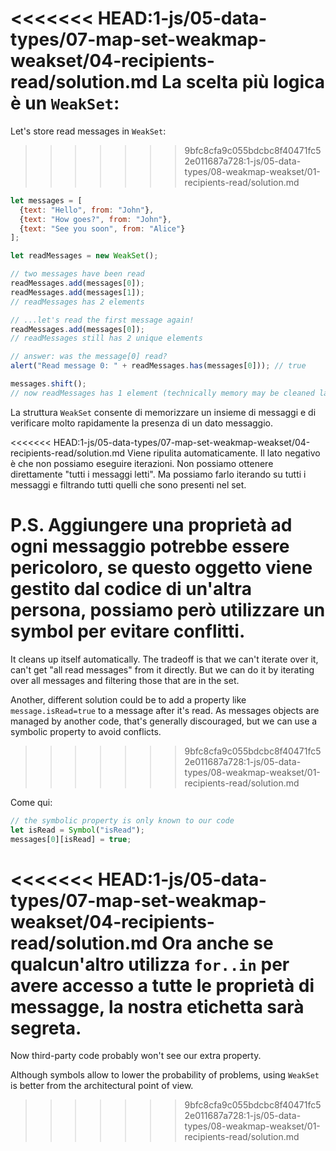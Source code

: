 <<<<<<< HEAD:1-js/05-data-types/07-map-set-weakmap-weakset/04-recipients-read/solution.md
La scelta più logica è un `WeakSet`:
=======
Let's store read messages in `WeakSet`:
>>>>>>> 9bfc8cfa9c055bdcbc8f40471fc52e011687a728:1-js/05-data-types/08-weakmap-weakset/01-recipients-read/solution.md

```js
let messages = [
  {text: "Hello", from: "John"},
  {text: "How goes?", from: "John"},
  {text: "See you soon", from: "Alice"}
];

let readMessages = new WeakSet();

// two messages have been read
readMessages.add(messages[0]);
readMessages.add(messages[1]);
// readMessages has 2 elements

// ...let's read the first message again!
readMessages.add(messages[0]);
// readMessages still has 2 unique elements

// answer: was the message[0] read?
alert("Read message 0: " + readMessages.has(messages[0])); // true

messages.shift();
// now readMessages has 1 element (technically memory may be cleaned later)
```

La struttura `WeakSet` consente di memorizzare un insieme di messaggi e di verificare molto rapidamente la presenza di un dato messaggio.

<<<<<<< HEAD:1-js/05-data-types/07-map-set-weakmap-weakset/04-recipients-read/solution.md
Viene ripulita automaticamente. Il lato negativo è che non possiamo eseguire iterazioni. Non possiamo ottenere direttamente "tutti i messaggi letti". Ma possiamo farlo iterando su tutti i messaggi e filtrando tutti quelli che sono presenti nel set.

P.S. Aggiungere una proprietà ad ogni messaggio potrebbe essere pericoloro, se questo oggetto viene gestito dal codice di un'altra persona, possiamo però utilizzare un symbol per evitare conflitti.
=======
It cleans up itself automatically. The tradeoff is that we can't iterate over it,  can't get "all read messages" from it directly. But we can do it by iterating over all messages and filtering those that are in the set.

Another, different solution could be to add a property like `message.isRead=true` to a message after it's read. As messages objects are managed by another code, that's generally discouraged, but we can use a symbolic property to avoid conflicts.
>>>>>>> 9bfc8cfa9c055bdcbc8f40471fc52e011687a728:1-js/05-data-types/08-weakmap-weakset/01-recipients-read/solution.md

Come qui:
```js
// the symbolic property is only known to our code
let isRead = Symbol("isRead");
messages[0][isRead] = true;
```

<<<<<<< HEAD:1-js/05-data-types/07-map-set-weakmap-weakset/04-recipients-read/solution.md
Ora anche se qualcun'altro utilizza `for..in` per avere accesso a tutte le proprietà di messagge, la nostra etichetta sarà segreta.
=======
Now third-party code probably won't see our extra property.

Although symbols allow to lower the probability of problems, using `WeakSet` is better from the architectural point of view.
>>>>>>> 9bfc8cfa9c055bdcbc8f40471fc52e011687a728:1-js/05-data-types/08-weakmap-weakset/01-recipients-read/solution.md
